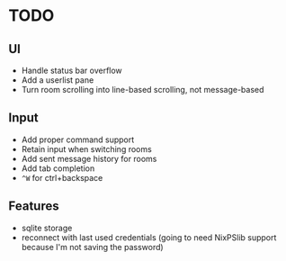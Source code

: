 # TODO
## UI
 - Handle status bar overflow  
 - Add a userlist pane
 - Turn room scrolling into line-based scrolling, not message-based

## Input
 - Add proper command support
 - Retain input when switching rooms
 - Add sent message history for rooms
 - Add tab completion
 - `^W` for ctrl+backspace

## Features
 - sqlite storage
 - reconnect with last used credentials (going to need NixPSlib support because I'm not saving the password)
